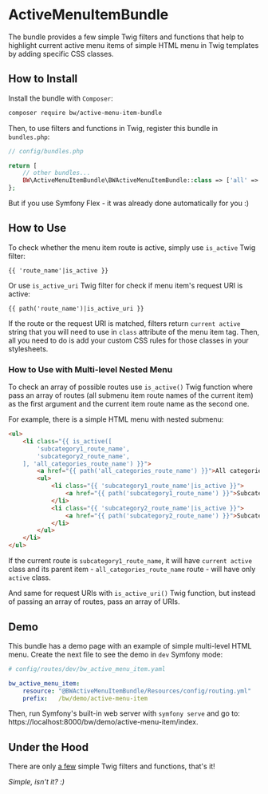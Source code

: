 ActiveMenuItemBundle
====================

The bundle provides a few simple Twig filters and functions that help to highlight
current active menu items of simple HTML menu in Twig templates by adding specific
CSS classes.

## How to Install

Install the bundle with `Composer`:

```bash
composer require bw/active-menu-item-bundle
```

Then, to use filters and functions in Twig, register this bundle in `bundles.php`: 

```php
// config/bundles.php

return [
    // other bundles...
    BW\ActiveMenuItemBundle\BWActiveMenuItemBundle::class => ['all' => true],
};
```

But if you use Symfony Flex - it was already done automatically for you :)

## How to Use

To check whether the menu item route is active, simply use `is_active` Twig filter:

```twig
{{ 'route_name'|is_active }}
````

Or use `is_active_uri` Twig filter for check if menu item's request URI is active:

```twig
{{ path('route_name')|is_active_uri }}
```

If the route or the request URI is matched, filters return `current active` string
that you will need to use in `class` attribute of the menu item tag. Then, all you
need to do is add your custom CSS rules for those classes in your stylesheets.

### How to Use with Multi-level Nested Menu

To check an array of possible routes use `is_active()` Twig function where pass an array
of routes (all submenu item route names of the current item) as the first argument and
the current item route name as the second one.

For example, there is a simple HTML menu with nested submenu:

```html
<ul>
    <li class="{{ is_active([
        'subcategory1_route_name',
        'subcategory2_route_name',
    ], 'all_categories_route_name') }}">
        <a href="{{ path('all_categories_route_name') }}">All categories</a>
        <ul>
            <li class="{{ 'subcategory1_route_name'|is_active }}">
                <a href="{{ path('subcategory1_route_name') }}">Subcategory 1</a>
            </li>
            <li class="{{ 'subcategory2_route_name'|is_active }}">
                <a href="{{ path('subcategory2_route_name') }}">Subcategory 2</a>
            </li>
        </ul>
    </li>
</ul>
```

If the current route is `subcategory1_route_name`, it will have `current active` class
and its parent item - `all_categories_route_name` route - will have only `active` class.

And same for request URIs with `is_active_uri()` Twig function, but instead of passing
an array of routes, pass an array of URIs.

## Demo

This bundle has a demo page with an example of simple multi-level HTML menu. Create the next
file to see the demo in `dev` Symfony mode:
```yaml
# config/routes/dev/bw_active_menu_item.yaml

bw_active_menu_item:
    resource: "@BWActiveMenuItemBundle/Resources/config/routing.yml"
    prefix:   /bw/demo/active-menu-item
```

Then, run Symfony's built-in web server with `symfony serve` and go to:
https://localhost:8000/bw/demo/active-menu-item/index.
 
## Under the Hood

There are only [a few][1] simple Twig filters and functions, that's it!

*Simple, isn't it? :)*


[1]: https://github.com/bocharsky-bw/ActiveMenuItemBundle/blob/master/src/Twig/BWExtension.php
